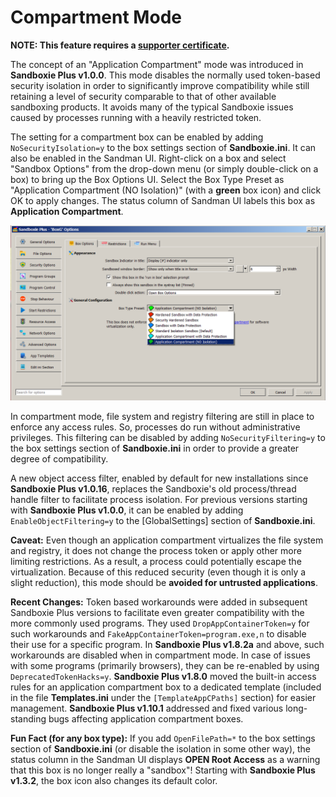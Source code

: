 # Compartment Mode

**NOTE: This feature requires a [supporter certificate](https://sandboxie-plus.com/supporter-certificate/).**

The concept of an "Application Compartment" mode was introduced in **Sandboxie Plus v1.0.0**. This mode disables the normally used token-based security isolation in order to significantly improve compatibility while still retaining a level of security comparable to that of other available sandboxing products. It avoids many of the typical Sandboxie issues caused by processes running with a heavily restricted token.

The setting for a compartment box can be enabled by adding `NoSecurityIsolation=y` to the box settings section of **Sandboxie.ini**. It can also be enabled in the Sandman UI. Right-click on a box and select "Sandbox Options" from the drop-down menu (or simply double-click on a box) to bring up the Box Options UI. Select the Box Type Preset as "Application Compartment (NO Isolation)" (with a **green** box icon) and click OK to apply changes. The status column of Sandman UI labels this box as **Application Compartment**.

![](../Media/Box_CompartmentMode.png)

In compartment mode, file system and registry filtering are still in place to enforce any access rules. So, processes do run without administrative privileges. This filtering can be disabled by adding `NoSecurityFiltering=y` to the box settings section of **Sandboxie.ini** in order to provide a greater degree of compatibility.

A new object access filter, enabled by default for new installations since **Sandboxie Plus v1.0.16**, replaces the Sandboxie's old process/thread handle filter to facilitate process isolation. For previous versions starting with **Sandboxie Plus v1.0.0**, it can be enabled by adding `EnableObjectFiltering=y` to the [GlobalSettings] section of **Sandboxie.ini**.

**Caveat:** Even though an application compartment virtualizes the file system and registry, it does not change the process token or apply other more limiting restrictions. As a result, a process could potentially escape the virtualization. Because of this reduced security (even though it is only a slight reduction), this mode should be **avoided for untrusted applications**.

**Recent Changes:** Token based workarounds were added in subsequent Sandboxie Plus versions to facilitate even greater compatibility with the more commonly used programs. They used `DropAppContainerToken=y` for such workarounds and `FakeAppContainerToken=program.exe,n` to disable their use for a specific program. In **Sandboxie Plus v1.8.2a** and above, such workarounds are disabled when in compartment mode. In case of issues with some programs (primarily browsers), they can be re-enabled by using `DeprecatedTokenHacks=y`. **Sandboxie Plus v1.8.0** moved the built-in access rules for an application compartment box to a dedicated template (included in the file **Templates.ini** under the `[TemplateAppCPaths]` section) for easier management. **Sandboxie Plus v1.10.1** addressed and fixed various long-standing bugs affecting application compartment boxes.

**Fun Fact (for any box type):** If you add `OpenFilePath=*` to the box settings section of **Sandboxie.ini** (or disable the isolation in some other way), the status column in the Sandman UI displays **OPEN Root Access** as a warning that this box is no longer really a "sandbox"! Starting with **Sandboxie Plus v1.3.2**, the box icon also changes its default color.
